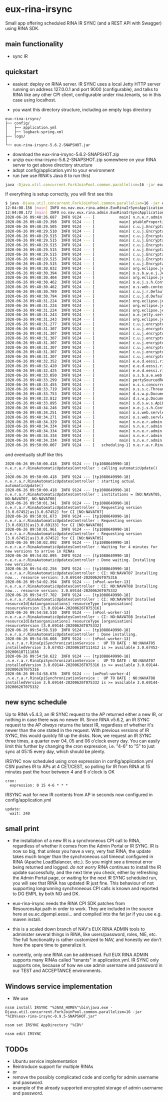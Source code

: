 # eux-rina-irsync

Small app offering scheduled RINA IR SYNC (and a REST API with Swagger) using RINA SDK.

## main functionality

* sync IR

## quickstart

* easiest: deploy on RINA server. IR SYNC uses a local Jetty HTTP server running on address 127.0.0.1 and port 9000 (configurable), and talks to RINA like any other CPI client, configurable under rina.tenants, so in this case using localhost.

* you want this directory structure, including an empty logs directory
```
eux-rina-irsync/
├── config/
│   ├── application.yml
│   ├── logback-spring.xml
├── logs/
│  
└── eux-rina-irsync-5.6.2-SNAPSHOT.jar
```
* download the eux-rina-irsync-5.6.2-SNAPSHOT.zip
* unzip eux-rina-irsync-5.6.2-SNAPSHOT.zip somewhere on your RINA server to get above directory structure
* adopt config/application.yml to your environment
* run (we use RINA's Java 8 to run this)
```bash
java -Djava.util.concurrent.ForkJoinPool.common.parallelism=16 -jar eux-rina-irsync-5.6.2-SNAPSHOT.jar
```

If everything is setup correctly, you will first see this
```bash
$ java -Djava.util.concurrent.ForkJoinPool.common.parallelism=16 -jar eux-rina-irsync-5.6.2-SNAPSHOT.jar
12:04:08.156 [main] INFO no.nav.eux.rina.admin.EuxRinaIrSyncApplication - availableProcessors = 8
12:04:08.172 [main] INFO no.nav.eux.rina.admin.EuxRinaIrSyncApplication - parallism of pool   = 16
2020-06-26 09:48:26.687  INFO 9124 --- [           main] n.n.e.r.admin.EuxRinaIrSyncApplication   : The following profiles are active: local
2020-06-26 09:48:29.398  INFO 9124 --- [           main] ptablePropertiesBeanFactoryPostProcessor : Post-processing PropertySource instances
2020-06-26 09:48:29.505  INFO 9124 --- [           main] c.u.j.EncryptablePropertySourceConverter : Converting PropertySource configurationProperties [org.springframework.boot.context.properties.source.ConfigurationPropertySourcesPropertySource] to AOP Proxy
2020-06-26 09:48:29.510  INFO 9124 --- [           main] c.u.j.EncryptablePropertySourceConverter : Converting PropertySource servletConfigInitParams [org.springframework.core.env.PropertySource$StubPropertySource] to EncryptablePropertySourceWrapper
2020-06-26 09:48:29.515  INFO 9124 --- [           main] c.u.j.EncryptablePropertySourceConverter : Converting PropertySource servletContextInitParams [org.springframework.core.env.PropertySource$StubPropertySource] to EncryptablePropertySourceWrapper
2020-06-26 09:48:29.515  INFO 9124 --- [           main] c.u.j.EncryptablePropertySourceConverter : Converting PropertySource systemProperties [org.springframework.core.env.PropertiesPropertySource] to EncryptableMapPropertySourceWrapper
2020-06-26 09:48:29.515  INFO 9124 --- [           main] c.u.j.EncryptablePropertySourceConverter : Converting PropertySource systemEnvironment [org.springframework.boot.env.SystemEnvironmentPropertySourceEnvironmentPostProcessor$OriginAwareSystemEnvironmentPropertySource] to EncryptableMapPropertySourceWrapper
2020-06-26 09:48:29.515  INFO 9124 --- [           main] c.u.j.EncryptablePropertySourceConverter : Converting PropertySource random [org.springframework.boot.env.RandomValuePropertySource] to EncryptablePropertySourceWrapper
2020-06-26 09:48:29.515  INFO 9124 --- [           main] c.u.j.EncryptablePropertySourceConverter : Converting PropertySource applicationConfig: [classpath:/application-local.yaml] [org.springframework.boot.env.OriginTrackedMapPropertySource] to EncryptableMapPropertySourceWrapper
2020-06-26 09:48:29.515  INFO 9124 --- [           main] c.u.j.EncryptablePropertySourceConverter : Converting PropertySource applicationConfig: [classpath:/application.yaml] [org.springframework.boot.env.OriginTrackedMapPropertySource] to EncryptableMapPropertySourceWrapper
2020-06-26 09:48:29.515  INFO 9124 --- [           main] c.u.j.EncryptablePropertySourceConverter : Converting PropertySource class path resource [application-local.secrets.properties] [org.springframework.core.io.support.ResourcePropertySource] to EncryptableMapPropertySourceWrapper
2020-06-26 09:48:30.032  INFO 9124 --- [           main] org.eclipse.jetty.util.log               : Logging initialized @6693ms to org.eclipse.jetty.util.log.Slf4jLog
2020-06-26 09:48:30.394  INFO 9124 --- [           main] o.s.b.w.e.j.JettyServletWebServerFactory : Server initialized with port: 8080
2020-06-26 09:48:30.404  INFO 9124 --- [           main] org.eclipse.jetty.server.Server          : jetty-9.4.24.v20191120; built: 2019-11-20T21:37:49.771Z; git: 363d5f2df3a8a28de40604320230664b9c793c16; jvm 1.8.0_241-b07
2020-06-26 09:48:30.462  INFO 9124 --- [           main] o.e.j.s.h.ContextHandler.application     : Initializing Spring embedded WebApplicationContext
2020-06-26 09:48:30.462  INFO 9124 --- [           main] o.s.web.context.ContextLoader            : Root WebApplicationContext: initialization completed in 3691 ms
2020-06-26 09:48:30.789  INFO 9124 --- [           main] c.u.j.r.DefaultLazyPropertyResolver      : Property Resolver custom Bean not found with name 'encryptablePropertyResolver'. Initializing Default Property Resolver
2020-06-26 09:48:30.794  INFO 9124 --- [           main] c.u.j.d.DefaultLazyPropertyDetector      : Property Detector custom Bean not found with name 'encryptablePropertyDetector'. Initializing Default Property Detector
2020-06-26 09:48:31.224  INFO 9124 --- [           main] org.eclipse.jetty.server.session         : DefaultSessionIdManager workerName=node0
2020-06-26 09:48:31.224  INFO 9124 --- [           main] org.eclipse.jetty.server.session         : No SessionScavenger set, using defaults
2020-06-26 09:48:31.224  INFO 9124 --- [           main] org.eclipse.jetty.server.session         : node0 Scavenging every 660000ms
2020-06-26 09:48:31.243  INFO 9124 --- [           main] o.e.jetty.server.handler.ContextHandler  : Started o.s.b.w.e.j.JettyEmbeddedWebAppContext@53a84ff4{application,/,[file:///C:/Users/K114434/AppData/Local/Temp/jetty-docbase.5580008935191033928.8080/, jar:file:/C:/Users/K114434/.m2/repository/io/springfox/springfox-swagger-ui/2.9.2/springfox-swagger-ui-2.9.2.jar!/META-INF/resources],AVAILABLE}
2020-06-26 09:48:31.243  INFO 9124 --- [           main] org.eclipse.jetty.server.Server          : Started @7902ms
2020-06-26 09:48:31.277  INFO 9124 --- [           main] c.u.j.encryptor.DefaultLazyEncryptor     : String Encryptor custom Bean not found with name 'jasyptStringEncryptor'. Initializing Default String Encryptor
2020-06-26 09:48:31.307  INFO 9124 --- [           main] c.u.j.encryptor.DefaultLazyEncryptor     : Encryptor config not found for property jasypt.encryptor.algorithm, using default value: PBEWithMD5AndDES
2020-06-26 09:48:31.307  INFO 9124 --- [           main] c.u.j.encryptor.DefaultLazyEncryptor     : Encryptor config not found for property jasypt.encryptor.keyObtentionIterations, using default value: 1000
2020-06-26 09:48:31.307  INFO 9124 --- [           main] c.u.j.encryptor.DefaultLazyEncryptor     : Encryptor config not found for property jasypt.encryptor.poolSize, using default value: 1
2020-06-26 09:48:31.307  INFO 9124 --- [           main] c.u.j.encryptor.DefaultLazyEncryptor     : Encryptor config not found for property jasypt.encryptor.providerName, using default value: null
2020-06-26 09:48:31.307  INFO 9124 --- [           main] c.u.j.encryptor.DefaultLazyEncryptor     : Encryptor config not found for property jasypt.encryptor.providerClassName, using default value: null
2020-06-26 09:48:31.307  INFO 9124 --- [           main] c.u.j.encryptor.DefaultLazyEncryptor     : Encryptor config not found for property jasypt.encryptor.saltGeneratorClassname, using default value: org.jasypt.salt.RandomSaltGenerator
2020-06-26 09:48:31.307  INFO 9124 --- [           main] c.u.j.encryptor.DefaultLazyEncryptor     : Encryptor config not found for property jasypt.encryptor.stringOutputType, using default value: base64
2020-06-26 09:48:32.352  INFO 9124 --- [           main] e.e.d.eessi.rina.sdk.cpi.RinaCpiClient   : Building the Object Mapper
2020-06-26 09:48:32.420  INFO 9124 --- [           main] e.e.d.eessi.rina.sdk.cpi.RinaCpiClient   : Building the Object Mapper
2020-06-26 09:48:32.425  INFO 9124 --- [           main] e.e.d.eessi.rina.sdk.cpi.RinaCpiClient   : Building the Object Mapper
2020-06-26 09:48:33.050  INFO 9124 --- [           main] o.s.b.a.e.web.EndpointLinksResolver      : Exposing 5 endpoint(s) beneath base path '/actuator'
2020-06-26 09:48:33.299  INFO 9124 --- [           main] pertySourcedRequestMappingHandlerMapping : Mapped URL path [/v2/api-docs] onto method [springfox.documentation.swagger2.web.Swagger2Controller#getDocumentation(String, HttpServletRequest)]
2020-06-26 09:48:33.455  INFO 9124 --- [           main] o.s.s.concurrent.ThreadPoolTaskExecutor  : Initializing ExecutorService 'applicationTaskExecutor'
2020-06-26 09:48:33.719  INFO 9124 --- [           main] o.s.s.c.ThreadPoolTaskScheduler          : Initializing ExecutorService 'taskScheduler'
2020-06-26 09:48:33.753  INFO 9124 --- [           main] d.s.w.p.DocumentationPluginsBootstrapper : Context refreshed
2020-06-26 09:48:33.812  INFO 9124 --- [           main] d.s.w.p.DocumentationPluginsBootstrapper : Found 1 custom documentation plugin(s)
2020-06-26 09:48:33.895  INFO 9124 --- [           main] s.d.s.w.s.ApiListingReferenceScanner     : Scanning for api listing references
2020-06-26 09:48:34.246  INFO 9124 --- [           main] o.e.j.s.h.ContextHandler.application     : Initializing Spring DispatcherServlet 'dispatcherServlet'
2020-06-26 09:48:34.251  INFO 9124 --- [           main] o.s.web.servlet.DispatcherServlet        : Initializing Servlet 'dispatcherServlet'
2020-06-26 09:48:34.271  INFO 9124 --- [           main] o.s.web.servlet.DispatcherServlet        : Completed initialization in 20 ms
2020-06-26 09:48:34.329  INFO 9124 --- [           main] n.n.e.r.admin.EuxRinaIrSyncApplication   : Started EuxRinaIrSyncApplication in 9.419 seconds (JVM running for 10.987)
2020-06-26 09:48:34.334  INFO 9124 --- [           main] n.n.e.r.admin.EuxRinaIrSyncApplication   : availableProcessors = 4
2020-06-26 09:48:34.334  INFO 9124 --- [           main] n.n.e.r.admin.EuxRinaIrSyncApplication   : parallism of pool   = 16
2020-06-26 09:48:34.334  INFO 9124 --- [           main] n.n.e.r.admin.EuxRinaIrSyncApplication   : cron.expression = 0 0,50 4-11 * * *
2020-06-26 09:48:34.334  INFO 9124 --- [           main] n.n.e.r.admin.EuxRinaIrSyncApplication   : update.wait = 240 seconds, which is 4 minutes
2020-06-26 09:50:00.007  INFO 9124 --- [   scheduling-1] n.e.r.a.r.RinaAutomaticUpdatesController : running scheduled
```

and eventually stuff like this
```
2020-06-26 09:50:00.418  INFO 9124 --- [tp1088649990-18] n.e.r.a.r.RinaAutomaticUpdatesController : calling automaticUpdate() ...
2020-06-26 09:50:00.418  INFO 9124 --- [tp1088649990-18] n.e.r.a.r.RinaAutomaticUpdatesController : starting actual automaticUpdate()
2020-06-26 09:50:00.418  INFO 9124 --- [tp1088649990-18] n.e.r.a.r.RinaAutomaticUpdatesController : institutions = [NO:NAVAT05, NO:NAVAT07, NO:NAVAT08]
2020-06-26 09:50:01.341  INFO 9124 --- [tp1088649990-18] n.e.r.a.r.RinaAutomaticUpdatesController : Requesting version [3.0.67452|as|3.0.67452] for CI [NO:NAVAT07]
2020-06-26 09:50:01.673  INFO 9124 --- [tp1088649990-18] n.e.r.a.r.RinaAutomaticUpdatesController : Requesting version [3.0.69133|as|3.0.69133] for CI [NO:NAVAT08]
2020-06-26 09:50:01.961  INFO 9124 --- [tp1088649990-18] n.e.r.a.r.RinaAutomaticUpdatesController : Requesting version [3.0.67452|as|3.0.67452] for CI [NO:NAVAT05]
2020-06-26 09:50:02.092  INFO 9124 --- [tp1088649990-18] n.e.r.a.r.RinaAutomaticUpdatesController : Waiting for 4 minutes for new versions to arrive in RINAs
2020-06-26 09:54:02.095  INFO 9124 --- [tp1088649990-18] n.e.r.a.r.RinaAutomaticUpdatesController : Done waiting. Installing new versions.
2020-06-26 09:54:02.256  INFO 9124 --- [tp1088649990-18] n.e.r.a.r.RinaAutomaticUpdatesController : CI: NO:NAVAT07 Installing now... resource version: 3.0.69144-20200626T075316
2020-06-26 09:54:02.394  INFO 9124 --- [nPool-worker-13] n.e.r.a.r.RinaAutomaticUpdatesController : CI: NO:NAVAT08 Installing now... resource version: 3.0.69144-20200626T075332
2020-06-26 09:54:57.702  INFO 9124 --- [tp1088649990-18] n.e.r.a.r.RinaAutomaticUpdatesController : CI: NO:NAVAT07 Installed resourceId[dataorganisations] resourceType [organisation] resourceVersion [3.0.69144-20200626T075316]
2020-06-26 09:54:58.510  INFO 9124 --- [nPool-worker-13] n.e.r.a.r.RinaAutomaticUpdatesController : CI: NO:NAVAT08 Installed resourceId[dataorganisations] resourceType [organisation] resourceVersion [3.0.69144-20200626T075332]
2020-06-26 09:54:58.510  INFO 9124 --- [tp1088649990-18] n.e.r.a.r.RinaAutomaticUpdatesController : Done installing.
2020-06-26 09:54:58.608  INFO 9124 --- [nPool-worker-13] .n.e.r.a.r.RinaCpiSynchronizationService :  UP TO DATE : NO:NAVAT05 installedVersion 3.0.67452-20200618T111412 is >= available 3.0.67452-20200618T111836
2020-06-26 09:54:58.622  INFO 9124 --- [tp1088649990-18] .n.e.r.a.r.RinaCpiSynchronizationService :  UP TO DATE : NO:NAVAT07 installedVersion 3.0.69144-20200626T075316 is >= available 3.0.69144-20200626T075316
2020-06-26 09:54:58.676  INFO 9124 --- [onPool-worker-4] .n.e.r.a.r.RinaCpiSynchronizationService :  UP TO DATE : NO:NAVAT08 installedVersion 3.0.69144-20200626T075332 is >= available 3.0.69144-20200626T075332
```
  
## new sync schedule

 Up to RINA v5.4.3, an IR SYNC request to the AP returned either a new IR, or nothing in case there was no newer IR.
 Since RINA v5.6.2, an IR SYNC request to the AP *always* returns the latest IR, regardless of whether it's newer than the one stated in the request. With previous versions of IR SYNC, this would quickly fill up the disks. 
 Now, we request an IR SYNC three times, a quarter over 04, 05 and 06 o'clock every day. You can easily limit this further by changing the cron expression, i.e. "4-6" to "5" to just sync at 05:15 every day, which should be plenty.

 IRSYNC now scheduled using cron expression in config/application.yml
 CSN pushes IR to APs at 4 CET/CEST, so polling for IR from RINA at 15 minutes past the hour between 4 and 6 o'clock is OK

```
cron:
  expression: 0 15 4-6 * * *
```

 IRSYNC wait for new IR contents from AP in seconds now configured in config/application.yml
```
update:
  wait: 240
```

## small print

* the installation of a new IR is a synchroneous CPI call to RINA, regardless of whether it comes from the Admin Portal or IR SYNC. IR is now so big, that unless you have a very, very fast RINA, the update takes much longer than the synchroneous call timeout configured in RINA (Apache LoadBalancer, etc.). So you might see a timeout error being returned and logged.
 *do not worry* RINA continues to install the IR update successfully, and the next time you check, either by refreshing the Admin Portal page, or waiting for the next IR SYNC scheduled run, you will see that RINA has updated IR just fine.
This behaviour of not supporting longrunning synchroneous CPI calls is known and reported to DG EMPL by both NO and DK.

* eux-rina-irsync needs the RINA CPI SDK patches from ResourcesApi.path in order to work. They are included in the source here at
  eu.ec.dgempl.eessi... and compiled into the fat jar if you use e.g. maven install.

* this is a scaled down branch of NAV's EUX RINA ADMIN tools to administer several things in RINA, like users/password, roles, NIE, etc.
  The full functionality is rather customized to NAV, and honestly we don't have the spare time to generalize it.
  
* currently, only one RINA can be addressed. Full EUX RINA ADMIN supports many RINAs called "tenants" in application.yml.
  IR SYNC only supports one, because of how we use admin username and password in our TEST and ACCEPTANCE environments. 

## Windows service implementation

* We use 
```
nssm install IRSYNC "%JAVA_HOME%"\bin\java.exe -Djava.util.concurrent.ForkJoinPool.common.parallelism=16 -jar "%CD%\eux-rina-irsync-0.9.5-SNAPSHOT.jar"

nssm set IRSYNC AppDirectory "%CD%"

nssm edit IRSYNC
```

## TODOs

* Ubuntu service implementation
* Reintroduce support for multiple RINAs
* or
* remove the possibly complicated code and config for admin username and password.
* example of the already supported encrypted storage of admin username and password.
